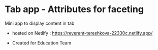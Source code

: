 # Tab app - Attributes for faceting
Mini app to display content in tab 

- hosted on Netlify :
https://reverent-tereshkova-22330c.netlify.app/

- Created for Education Team
